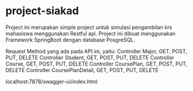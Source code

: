 # project-siakad

Project ini merupakan simple project untuk simulasi pengambilan krs mahasiswa menggunakan Restful api.
Project ini dibuat menggunakan Framework SpringBoot dengan database PosgreSQL.

Request Method yang ada pada API ini, yaitu:
Controller Major, GET, POST, PUT, DELETE
Controller Student, GET, POST, PUT, DELETE
Controller Course, GET, POST, PUT, DELETE
Controller CoursePlan, GET, POST, PUT, DELETE
Controller CoursePlanDetail, GET, POST, PUT, DELETE

localhost:7878/swagger-ui/index.html
